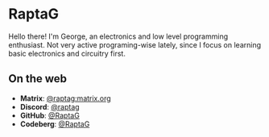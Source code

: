 # RaptaG

Hello there! I'm George, an electronics and low level programming enthusiast. Not very active programing-wise lately, since I focus on learning basic electronics and circuitry first.

## On the web

- **Matrix**: [@raptag:matrix.org](https://matrix.to/#/@raptag:matrix.org)
- **Discord**: [@raptag](https://discord.com/users/723936869397823489)
- **GitHub**: [@RaptaG](https://github.com/RaptaG)
- **Codeberg**: [@RaptaG](https://codeberg.org/RaptaG)